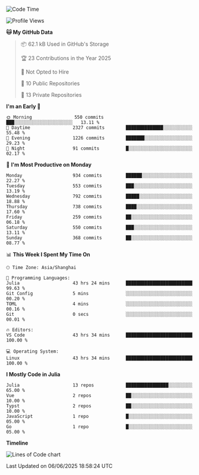 <!--START_SECTION:waka-->
![Code Time](http://img.shields.io/badge/Code%20Time-512%20hrs%2052%20mins-blue)

![Profile Views](http://img.shields.io/badge/Profile%20Views-4-blue)

**🐱 My GitHub Data** 

> 📦 62.1 kB Used in GitHub's Storage 
 > 
> 🏆 23 Contributions in the Year 2025
 > 
> 🚫 Not Opted to Hire
 > 
> 📜 10 Public Repositories 
 > 
> 🔑 13 Private Repositories 
 > 
**I'm an Early 🐤** 

```text
🌞 Morning                550 commits         ███░░░░░░░░░░░░░░░░░░░░░░   13.11 % 
🌆 Daytime                2327 commits        ██████████████░░░░░░░░░░░   55.48 % 
🌃 Evening                1226 commits        ███████░░░░░░░░░░░░░░░░░░   29.23 % 
🌙 Night                  91 commits          █░░░░░░░░░░░░░░░░░░░░░░░░   02.17 % 
```
📅 **I'm Most Productive on Monday** 

```text
Monday                   934 commits         ██████░░░░░░░░░░░░░░░░░░░   22.27 % 
Tuesday                  553 commits         ███░░░░░░░░░░░░░░░░░░░░░░   13.19 % 
Wednesday                792 commits         █████░░░░░░░░░░░░░░░░░░░░   18.88 % 
Thursday                 738 commits         ████░░░░░░░░░░░░░░░░░░░░░   17.60 % 
Friday                   259 commits         ██░░░░░░░░░░░░░░░░░░░░░░░   06.18 % 
Saturday                 550 commits         ███░░░░░░░░░░░░░░░░░░░░░░   13.11 % 
Sunday                   368 commits         ██░░░░░░░░░░░░░░░░░░░░░░░   08.77 % 
```


📊 **This Week I Spent My Time On** 

```text
🕑︎ Time Zone: Asia/Shanghai

💬 Programming Languages: 
Julia                    43 hrs 24 mins      █████████████████████████   99.63 % 
Git Config               5 mins              ░░░░░░░░░░░░░░░░░░░░░░░░░   00.20 % 
TOML                     4 mins              ░░░░░░░░░░░░░░░░░░░░░░░░░   00.16 % 
Git                      0 secs              ░░░░░░░░░░░░░░░░░░░░░░░░░   00.01 % 

🔥 Editors: 
VS Code                  43 hrs 34 mins      █████████████████████████   100.00 % 

💻 Operating System: 
Linux                    43 hrs 34 mins      █████████████████████████   100.00 % 
```

**I Mostly Code in Julia** 

```text
Julia                    13 repos            ████████████████░░░░░░░░░   65.00 % 
Vue                      2 repos             ██░░░░░░░░░░░░░░░░░░░░░░░   10.00 % 
Typst                    2 repos             ██░░░░░░░░░░░░░░░░░░░░░░░   10.00 % 
JavaScript               1 repo              █░░░░░░░░░░░░░░░░░░░░░░░░   05.00 % 
Go                       1 repo              █░░░░░░░░░░░░░░░░░░░░░░░░   05.00 % 
```



**Timeline**

![Lines of Code chart](https://raw.githubusercontent.com/dhtantoy/dhtantoy/main/assets/bar_graph.png)


 Last Updated on 06/06/2025 18:58:24 UTC
<!--END_SECTION:waka-->



<!--
**dhtantoy/dhtantoy** is a ✨ _special_ ✨ repository because its `README.md` (this file) appears on your GitHub profile.

Here are some ideas to get you started:

- 🔭 I’m currently working on ...
- 🌱 I’m currently learning ...
- 👯 I’m looking to collaborate on ...
- 🤔 I’m looking for help with ...
- 💬 Ask me about ...
- 📫 How to reach me: ...
- 😄 Pronouns: ...
- ⚡ Fun fact: ...
-->
